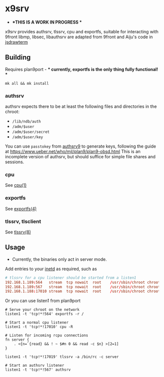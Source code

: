 # x9srv

* __*THIS IS A WORK IN PROGRESS *__

x9srv provides authsrv, tlssrv, cpu and exportfs, suitable for interacting with 9front
libmp, libsec, libauthsrv are adapted from 9front and Aiju's code in [jsdrawterm](https://github.com/aiju/jsdrawterm)

## Building

Requires plan9port - __* currently, exportfs is the only thing fully functional! *__

```/bin/rc
mk all && mk install
```

### authsrv

authsrv expects there to be at least the following files and directories in the chroot:

* `/lib/ndb/auth`
* `/adm/$user`
* `/adm/$user/secret`
* `/adm/$user/key`

You can use `passtokey` from [authsrv9](https://github.com/mjl-/authsrv9) to generate keys, following the guide at https://www.ueber.net/who/mjl/plan9/plan9-obsd.html
This is an incomplete version of authsrv, but should suffice for simple file shares and sessions.

### cpu

See [cpu(1)](http://man.cat-v.org/9front/1/cpu)

### exportfs

See [exportfs(4)](http://man.cat-v.org/9front/4/exportfs)

### tlssrv, tlsclient

See [tlssrv(8)](http://man.cat-v.org/9front/8/tlssrv)

## Usage

* Currently, the binaries only act in server mode.

Add entries to your [inetd](https://www.freebsd.org/doc/handbook/network-inetd.html) as required, such as

```conf
# tlssrv for a cpu listener should be started from a listen1
192.168.1.189:564   stream  tcp nowait  root    /usr/sbin/chroot chroot /path/to/chroot /bin/exportfs -r /
192.168.1.189:567   stream  tcp nowait  root    /usr/sbin/chroot chroot /path/to/chroot /bin/auth/authsrv
192.168.1.188:17010 stream  tcp nowait  root    /usr/sbin/chroot chroot /path/to/chroot /bin/cpu -R
```

Or you can use listen1 from plan9port

```/bin/rc
# Serve your chroot on the network
listen1 -t 'tcp!*!564' exportfs -r /

# Start a normal cpu listener
listen1 -t 'tcp!*!17010' cpu -R

# Listen for incoming rcpu connections
fn server {
    . <{n=`{read} && ! ~ $#n 0 && read -c $n} >[2=1]
}

listen1 -t 'tcp!*!17019' tlssrv -a /bin/rc -c server

# Start an authsrv listener
listen1 -t 'tcp!*!567' authsrv
```
